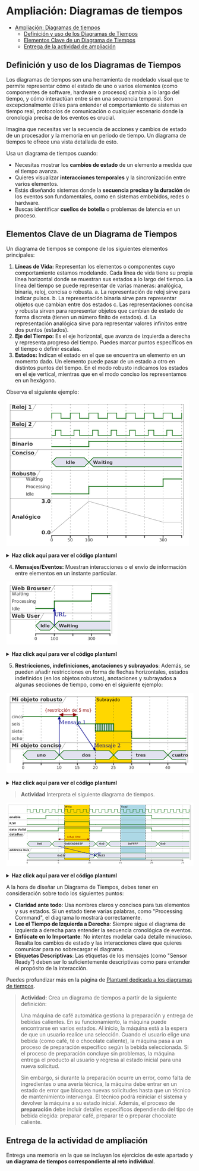 
# Ampliación: Diagramas de tiempos


<!-- @import "[TOC]" {cmd="toc" depthFrom=1 depthTo=6 orderedList=false} -->

<!-- code_chunk_output -->

- [Ampliación: Diagramas de tiempos](#ampliación-diagramas-de-tiempos)
  - [Definición y uso de los Diagramas de Tiempos](#definición-y-uso-de-los-diagramas-de-tiempos)
  - [Elementos Clave de un Diagrama de Tiempos](#elementos-clave-de-un-diagrama-de-tiempos)
  - [Entrega de la actividad de ampliación](#entrega-de-la-actividad-de-ampliación)

<!-- /code_chunk_output -->



## Definición y uso de los Diagramas de Tiempos

Los diagramas de tiempos son una herramienta de modelado visual que te permite representar cómo el estado de uno o varios elementos (como componentes de software, hardware o procesos) cambia a lo largo del tiempo, y cómo interactúan entre sí en una secuencia temporal. Son excepcionalmente útiles para entender el comportamiento de sistemas en tiempo real, protocolos de comunicación o cualquier escenario donde la cronología precisa de los eventos es crucial.

Imagina que necesitas ver la secuencia de acciones y cambios de estado de un procesador y la memoria en un periodo de tiempo. Un diagrama de tiempos te ofrece una vista detallada de esto.

Usa un diagrama de tiempos cuando:

  * Necesitas mostrar los **cambios de estado** de un elemento a medida que el tiempo avanza.
  * Quieres visualizar **interacciones temporales** y la sincronización entre varios elementos.
  * Estás diseñando sistemas donde la **secuencia precisa y la duración** de los eventos son fundamentales, como en sistemas embebidos, redes o hardware.
  * Buscas identificar **cuellos de botella** o problemas de latencia en un proceso.

## Elementos Clave de un Diagrama de Tiempos

Un diagrama de tiempos se compone de los siguientes elementos principales:

1.  **Líneas de Vida:** Representan los elementos o componentes cuyo comportamiento estamos modelando. Cada línea de vida tiene su propia línea horizontal donde se muestran sus estados a lo largo del tiempo. La línea del tiempo se puede representar de varias maneras: analógica, binaria, reloj, concisa o robusta.
    a. La representación de reloj sirve para indicar pulsos.
    b. La representación binaria sirve para representar objetos que cambian entre dos estados
    c. Las representaciones concisa y robusta sirven para representar objetos que cambian de estado de forma discreta (tienen un número finito de estados).
    d. La representación analógica sirve para representar valores infinitos entre dos puntos (estados).
2.  **Eje del Tiempo:** Es el eje horizontal, que avanza de izquierda a derecha y representa progreso del tiempo. Puedes marcar puntos específicos en el tiempo o definir escalas.
3.  **Estados:** Indican el estado en el que se encuentra un elemento en un momento dado. Un elemento puede pasar de un estado a otro en distintos puntos del tiempo. En el modo robusto indicamos los estados en el eje vertical, mientras que en el modo conciso los representamos en un hexágono.

Observa el siguiente ejemplo:

![alt text](images/image-2.png)

<details>
<summary>
    <strong>Haz click aquí para ver el código plantuml</strong>
</summary>

```plantuml
@startuml
clock   "Reloj 1"   as C0 with period 50
clock   "Reloj 2"   as C1 with period 50 pulse 15 offset 10
binary  "Binario"  as B
concise "Conciso" as C
robust  "Robusto"  as R
analog  "Analógico"  as A


@0
C is Idle
R is Idle
A is 0

@100
B is high
C is Waiting
R is Processing
A is 3

@300
R is Waiting
A is 1
@enduml
```

</details>


4.  **Mensajes/Eventos:** Muestran interacciones o el envío de información entre elementos en un instante particular.

![alt text](images/image-3.png)

<details>
<summary><strong>Haz click aquí para ver el código plantuml</strong></summary>

```plantuml
@startuml
robust "Web Browser" as WB
concise "Web User" as WU

@0
WU is Idle
WB is Idle

@100
WU -> WB : URL
WU is Waiting
WB is Processing

@300
WB is Waiting
@enduml
```

</details>

5. **Restricciones, indefiniciones, anotaciones y subrayados**: Además, se pueden añadir restricciones en forma de flechas horizontales, estados indefinidos (en los objetos robustos), anotaciones y subrayados a algunas secciones de tiempo, como en el siguiente ejemplo:

![alt text](images/image-4.png)

<details>
<summary>
    <strong>Haz click aquí para ver el código plantuml</strong>
</summary>

```plantuml
@startuml
robust "Mi objeto robusto" as mor
concise "Mi objeto conciso" as moc

moc has uno,dos,tres,cuatro
mor has cinco,seis,siete,ocho

@0
moc is uno
mor is cinco
@10
moc is dos
moc -> mor : Mensaje 1
@15
mor is seis
mor -> moc@20 : Mensaje 2
@20
mor is {seis,siete}
@25
moc is tres
mor is siete
@30
mor is ocho
@40
moc is cuatro
@mor
@10 <-> @+5 : {restricción de 5 ms}

highlight 20 to 30 #Gold;line:DimGrey : Subrayado

@enduml
```
</details>

> **Actividad**
> Interpreta el siguiente diagrama de tiempos.

![alt text](images/image-5.png)

<details>
<summary><strong>Haz click aquí para ver el código plantuml </strong></summary>

```plantuml
@startuml
scale 5 as 150 pixels

clock clk with period 1
binary "enable" as en
binary "R/W" as rw
binary "data Valid" as dv
concise "dataBus" as db
concise "address bus" as addr

@6 as :write_beg
@10 as :write_end

@15 as :read_beg
@19 as :read_end


@0
en is low
db is "0x0"
addr is "0x03f"
rw is low
dv is 0

@:write_beg-3
 en is high
@:write_beg-2
 db is "0xDEADBEEF"
@:write_beg-1
dv is 1
@:write_beg
rw is high


@:write_end
rw is low
dv is low
@:write_end+1
rw is low
db is "0x0"
addr is "0x23"

@12
dv is high
@13 
db is "0xFFFF"

@20
en is low
dv is low
@21 
db is "0x0"

highlight :write_beg to :write_end #Gold:Write
highlight :read_beg to :read_end #lightBlue:Read

db@:write_beg-1 <-> @:write_end : setup time
db@:write_beg-1 -> addr@:write_end+1 : hold
@enduml
```
</details>

A la hora de diseñar un Diagrama de Tiempos, debes tener en consideración sobre todo los siguientes puntos:

  * **Claridad ante todo**: Usa nombres claros y concisos para tus elementos y sus estados. Si un estado tiene varias palabras, como "Processing Command", el diagrama lo mostrará correctamente.
  * **Lee el Tiempo de Izquierda a Derecha**: Siempre sigue el diagrama de izquierda a derecha para entender la secuencia cronológica de eventos.
  * **Enfócate en lo Importante**: No intentes modelar cada detalle minucioso. Resalta los cambios de estado y las interacciones clave que quieres comunicar para no sobrecargar el diagrama.
  * **Etiquetas Descriptivas**: Las etiquetas de los mensajes (como "Sensor Ready") deben ser lo suficientemente descriptivas como para entender el propósito de la interacción.

Puedes profundizar más en la página de [Plantuml dedicada a los diagramas de tiempos](https://plantuml.com/es/timing-diagram).

> **Actividad:**
> Crea un diagrama de tiempos a partir de la siguiente definición:
>
> Una máquina de café automática gestiona la preparación y entrega de bebidas calientes. En su funcionamiento, la máquina puede encontrarse en varios estados. Al inicio, la máquina está a la espera de que un usuario realice una selección. Cuando el usuario elige una bebida (como café, té o chocolate caliente), la máquina pasa a un proceso de preparación específico según la bebida seleccionada. Si el proceso de preparación concluye sin problemas, la máquina entrega el producto al usuario y regresa al estado inicial para una nueva solicitud.  
>
>Sin embargo, si durante la preparación ocurre un error, como falta de ingredientes o una avería técnica, la máquina debe entrar en un estado de error que bloquea nuevas solicitudes hasta que un técnico de mantenimiento intervenga. El técnico podrá reiniciar el sistema y devolver la máquina a su estado inicial. Además, el proceso de **preparación** debe incluir detalles específicos dependiendo del tipo de bebida elegida: preparar café, preparar té o preparar chocolate caliente. 

## Entrega de la actividad de ampliación

Entrega una memoria en la que se incluyan los ejercicios de este apartado y **un diagrama de tiempos correspondiente al reto individual**.
